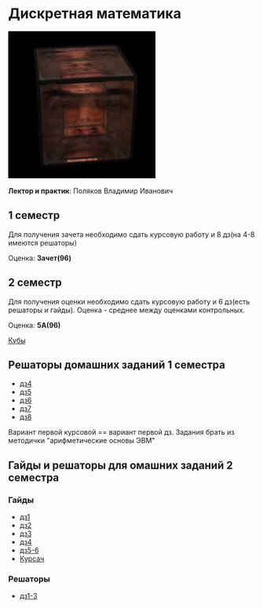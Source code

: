 # Дискретная математика
<img alt="Let's all love Lain!" src="https://github.com/Gastozavr/itmo/blob/main/pictures/dicrete.gif" width="300" height="300">

**Лектор и практик**: Поляков Владимир Иванович

## 1 семестр
Для получения зачета необходимо сдать курсовую работу и 8 дз(на 4-8 имеются решаторы)

Оценка: **Зачет(96)**

## 2 семестр
Для получения оценки необходимо сдать курсовую работу и 6 дз(есть решаторы и гайды). Оценка - среднее между оценками контрольных.

Оценка: **5А(96)**

[Кубы](https://t.me/+qO4dE84coBlkNDU6)

## Решаторы домашних заданий 1 семестра
- [дз4](https://205826.github.io/T2P/T2P_EDITOR.html?id=149999)
- [дз5](https://205826.github.io/T2P/T2P_EDITOR.html?id=149998)
- [дз6](https://205826.github.io/T2P/T2P_EDITOR.html?id=149997)
- [дз7](https://205826.github.io/T2P/T2P_EDITOR.html?id=149996)
- [дз8](https://205826.github.io/T2P/T2P_EDITOR.html?id=149995)

Вариант первой курсовой == вариант первой дз. Задания брать из методички "арифметические основы ЭВМ"

## Гайды и решаторы для омашних заданий 2 семестра

### Гайды 
- [дз1](https://www.youtube.com/watch?v=Q9UD6PpZppw&t=32s)
- [дз2](https://www.youtube.com/watch?v=YF3y-2rPnZ0&pp=0gcJCdQJAYcqIYzv)
- [дз3](https://www.youtube.com/watch?v=dhsKU0MWSn0&t=605s)
- [дз4](https://www.youtube.com/watch?v=N8n6q5RF_U4&t=455s)
- [дз5-6](https://www.youtube.com/watch?v=u8C2K70_82c)
- [Курсач](https://www.youtube.com/watch?v=jiSy3bHzqas&t=49s)

### Решаторы
- [дз1-3](https://github.com/pro100kamil/itmo/tree/master/labs/dm/%D1%80%D0%B5%D1%88%D0%B0%D0%BB%D0%BA%D0%B8%20%D0%B4%D0%B8%D1%81%D0%BA%D1%80%D1%8B)

